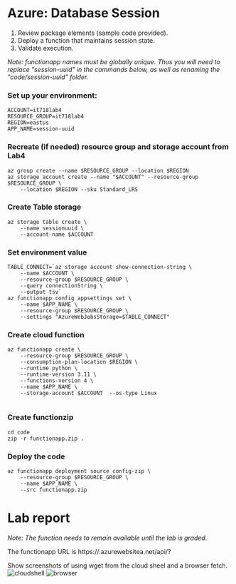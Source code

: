 # Azure: Database Session												
1.	Review package elements (sample code provided).
2.	Deploy a function that maintains session state.
3.	Validate execution.

*Note: functionapp names must be globally unique.  Thus you will need to replace "session-uuid" in the commands below, as well as renaming the "code/session-uuid" folder.*

### Set up your environment:
```
ACCOUNT=it718lab4
RESOURCE_GROUP=it718lab4
REGION=eastus
APP_NAME=session-uuid
```
###  Recreate (if needed) resource group and storage account from Lab4
```
az group create --name $RESOURCE_GROUP --location $REGION
az storage account create --name "$ACCOUNT" --resource-group $RESOURCE_GROUP \
    --location $REGION --sku Standard_LRS
```
### Create Table storage
```
az storage table create \
    --name sessionuuid \
    --account-name $ACCOUNT
```
### Set environment value
```
TABLE_CONNECT=`az storage account show-connection-string \
    --name $ACCOUNT \
    --resource-group $RESOURCE_GROUP \
    --query connectionString \
    --output tsv`
az functionapp config appsettings set \
    --name $APP_NAME \
    --resource-group $RESOURCE_GROUP \
    --settings "AzureWebJobsStorage=$TABLE_CONNECT"
```

### Create cloud function
```
az functionapp create \
    --resource-group $RESOURCE_GROUP \
    --consumption-plan-location $REGION \
    --runtime python \
    --runtime-version 3.11 \
    --functions-version 4 \
    --name $APP_NAME \
    --storage-account $ACCOUNT  --os-type Linux
```

```
```
### Create functionzip
```
cd code
zip -r functionapp.zip .
```
### Deploy the code
```
az functionapp deployment source config-zip \
    --resource-group $RESOURCE_GROUP \
    --name $APP_NAME \
    --src functionapp.zip
```
# Lab report

*Note: The function needs to remain available until the lab is graded.*

The functionapp URL is https://<your-function-name>.azurewebsitea.net/api/<your-function-name>?

Show screenshots of using wget from the cloud sheel and a browser fetch.
![cloudshell](Lab4-Azure-cli.png)
![browser](Lab4-Azure-browser.png)

